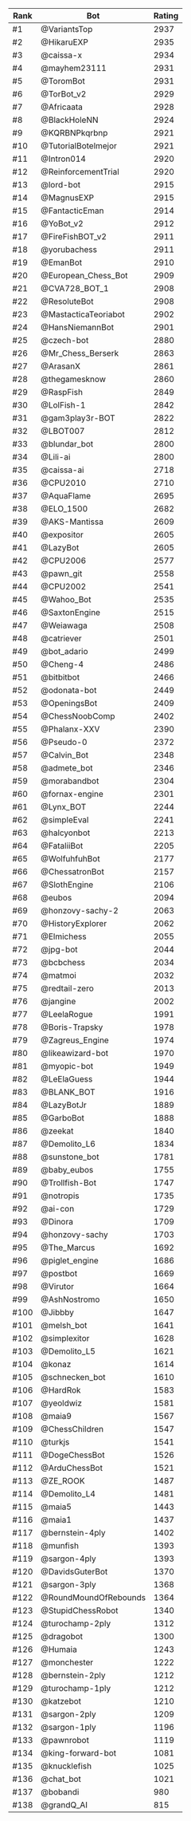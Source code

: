 Rank|Bot|Rating
---|---|---
#1|@VariantsTop|2937
#2|@HikaruEXP|2935
#3|@caissa-x|2934
#4|@mayhem23111|2931
#5|@ToromBot|2931
#6|@TorBot_v2|2929
#7|@Africaata|2928
#8|@BlackHoleNN|2924
#9|@KQRBNPkqrbnp|2921
#10|@TutorialBotelmejor|2921
#11|@Intron014|2920
#12|@ReinforcementTrial|2920
#13|@lord-bot|2915
#14|@MagnusEXP|2915
#15|@FantacticEman|2914
#16|@YoBot_v2|2912
#17|@FireFishBOT_v2|2911
#18|@yorubachess|2911
#19|@EmanBot|2910
#20|@European_Chess_Bot|2909
#21|@CVA728_BOT_1|2908
#22|@ResoluteBot|2908
#23|@MastacticaTeoriabot|2902
#24|@HansNiemannBot|2901
#25|@czech-bot|2880
#26|@Mr_Chess_Berserk|2863
#27|@ArasanX|2861
#28|@thegamesknow|2860
#29|@RaspFish|2849
#30|@LolFish-1|2842
#31|@gam3play3r-BOT|2822
#32|@LBOT007|2812
#33|@blundar_bot|2800
#34|@Lili-ai|2800
#35|@caissa-ai|2718
#36|@CPU2010|2710
#37|@AquaFlame|2695
#38|@ELO_1500|2682
#39|@AKS-Mantissa|2609
#40|@expositor|2605
#41|@LazyBot|2605
#42|@CPU2006|2577
#43|@pawn_git|2558
#44|@CPU2002|2541
#45|@Wahoo_Bot|2535
#46|@SaxtonEngine|2515
#47|@Weiawaga|2508
#48|@catriever|2501
#49|@bot_adario|2499
#50|@Cheng-4|2486
#51|@bitbitbot|2466
#52|@odonata-bot|2449
#53|@OpeningsBot|2409
#54|@ChessNoobComp|2402
#55|@Phalanx-XXV|2390
#56|@Pseudo-0|2372
#57|@Calvin_Bot|2348
#58|@admete_bot|2346
#59|@morabandbot|2304
#60|@fornax-engine|2301
#61|@Lynx_BOT|2244
#62|@simpleEval|2241
#63|@halcyonbot|2213
#64|@FataliiBot|2205
#65|@WolfuhfuhBot|2177
#66|@ChessatronBot|2157
#67|@SlothEngine|2106
#68|@eubos|2094
#69|@honzovy-sachy-2|2063
#70|@HistoryExplorer|2062
#71|@Elmichess|2055
#72|@jpg-bot|2044
#73|@bcbchess|2034
#74|@matmoi|2032
#75|@redtail-zero|2013
#76|@jangine|2002
#77|@LeelaRogue|1991
#78|@Boris-Trapsky|1978
#79|@Zagreus_Engine|1974
#80|@likeawizard-bot|1970
#81|@myopic-bot|1949
#82|@LeElaGuess|1944
#83|@BLANK_BOT|1916
#84|@LazyBotJr|1889
#85|@GarboBot|1888
#86|@zeekat|1840
#87|@Demolito_L6|1834
#88|@sunstone_bot|1781
#89|@baby_eubos|1755
#90|@Trollfish-Bot|1747
#91|@notropis|1735
#92|@ai-con|1729
#93|@Dinora|1709
#94|@honzovy-sachy|1703
#95|@The_Marcus|1692
#96|@piglet_engine|1686
#97|@postbot|1669
#98|@Virutor|1664
#99|@AshNostromo|1650
#100|@Jibbby|1647
#101|@melsh_bot|1641
#102|@simplexitor|1628
#103|@Demolito_L5|1621
#104|@konaz|1614
#105|@schnecken_bot|1610
#106|@HardRok|1583
#107|@yeoldwiz|1581
#108|@maia9|1567
#109|@ChessChildren|1547
#110|@turkjs|1541
#111|@DogeChessBot|1526
#112|@ArduChessBot|1521
#113|@ZE_ROOK|1487
#114|@Demolito_L4|1481
#115|@maia5|1443
#116|@maia1|1437
#117|@bernstein-4ply|1402
#118|@munfish|1393
#119|@sargon-4ply|1393
#120|@DavidsGuterBot|1370
#121|@sargon-3ply|1368
#122|@RoundMoundOfRebounds|1364
#123|@StupidChessRobot|1340
#124|@turochamp-2ply|1312
#125|@dragobot|1300
#126|@Humaia|1243
#127|@monchester|1222
#128|@bernstein-2ply|1212
#129|@turochamp-1ply|1212
#130|@katzebot|1210
#131|@sargon-2ply|1209
#132|@sargon-1ply|1196
#133|@pawnrobot|1119
#134|@king-forward-bot|1081
#135|@knucklefish|1025
#136|@chat_bot|1021
#137|@bobandi|980
#138|@grandQ_AI|815

